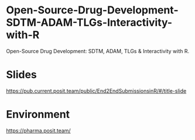 # Open-Source-Drug-Development-SDTM-ADAM-TLGs-Interactivity-with-R
Open-Source Drug Development: SDTM, ADAM, TLGs &amp; Interactivity with R. 
# Slides
https://pub.current.posit.team/public/End2EndSubmissionsinR/#/title-slide
# Environment
https://pharma.posit.team/
